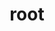 ---
title: "root"
layout: cache
categories: [package, develop]
meta: {"compilers": ["gcc@11.4.0"], "num_specs": 63, "num_specs_by_stack": {"hep": 63, "root": 63}, "oss": ["ubuntu22.04"], "platforms": ["linux"], "stacks": ["hep", "root"], "targets": ["x86_64_v3"], "versions": ["6.34.06", "6.34.08", "6.36.00"]}
spec_details: [{"compiler": "gcc@11.4.0", "hash": "22sbkzr6wmsjmcji6wiitiizog5y4aol", "os": "ubuntu22.04", "platform": "linux", "size": "-", "stacks": ["hep", "root"], "target": "x86_64_v3", "variants": ["~aqua", "+arrow", "build_system=cmake", "build_type=Release", "+cuda", "+cudnn", "cxxstd=20", "~daos", "+davix", "+dcache", "+emacs", "+examples", "+fftw", "+fits", "+fortran", "+gdml", "generator=make", "+geom", "~geombuilder", "+gminimal", "+graphviz", "+gsl", "+http", "~ipo", "+math", "+minuit", "+mlp", "+mysql", "+opengl", "patches:=22af347", "+postgres", "+pythia8", "+python", "~qt6", "+r", "+roofit", "+root7", "+rpath", "~shadow", "+spectrum", "+sqlite", "+ssl", "+tbb", "+tiff", "+tmva", "+tmva-cpu", "+tmva-cudnn", "+tmva-gpu", "~tmva-pymva", "~tmva-sofie", "+tpython", "+unuran", "+vc", "+vdt", "+veccore", "+webgui", "+x", "+xml", "+xrootd"], "versions": ["6.36.00"]}, {"compiler": "gcc@11.4.0", "hash": "27noxrhu5xl622orsp5fma7te7wjduy7", "os": "ubuntu22.04", "platform": "linux", "size": "-", "stacks": ["hep", "root"], "target": "x86_64_v3", "variants": ["~aqua", "+arrow", "build_system=cmake", "build_type=Release", "~cuda", "~cudnn", "cxxstd=20", "~daos", "+davix", "+dcache", "+emacs", "+examples", "+fftw", "+fits", "+fortran", "+gdml", "generator=make", "+geom", "~geombuilder", "+gminimal", "+graphviz", "+gsl", "+http", "~ipo", "+math", "+minuit", "+mlp", "+mysql", "+opengl", "patches:=22af347", "+postgres", "+pythia8", "+python", "+r", "+roofit", "+root7", "+rpath", "~shadow", "+spectrum", "+sqlite", "+ssl", "+tbb", "+threads", "+tmva", "+tmva-cpu", "+tmva-cudnn", "~tmva-gpu", "~tmva-pymva", "~tmva-sofie", "+tpython", "+unuran", "+vc", "+vdt", "+veccore", "+webgui", "+x", "+xml", "+xrootd"], "versions": ["6.34.06"]}, {"compiler": "gcc@11.4.0", "hash": "37b34twsmcny53alvos3nkuk2vy2uqge", "os": "ubuntu22.04", "platform": "linux", "size": "-", "stacks": ["hep", "root"], "target": "x86_64_v3", "variants": ["~aqua", "+arrow", "build_system=cmake", "build_type=Release", "+cuda", "+cudnn", "cxxstd=20", "~daos", "+davix", "+dcache", "+emacs", "+examples", "+fftw", "+fits", "+fortran", "+gdml", "generator=make", "+geom", "~geombuilder", "+gminimal", "+graphviz", "+gsl", "+http", "~ipo", "+math", "+minuit", "+mlp", "+mysql", "+opengl", "patches:=22af347", "+postgres", "+pythia8", "+python", "+r", "+roofit", "+root7", "+rpath", "~shadow", "+spectrum", "+sqlite", "+ssl", "+tbb", "+threads", "+tmva", "+tmva-cpu", "+tmva-cudnn", "+tmva-gpu", "~tmva-pymva", "~tmva-sofie", "+tpython", "+unuran", "+vc", "+vdt", "+veccore", "+webgui", "+x", "+xml", "+xrootd"], "versions": ["6.34.08"]}, {"compiler": "gcc@11.4.0", "hash": "3cznmy7rnzup3feyum4vtykzyrpzkcpm", "os": "ubuntu22.04", "platform": "linux", "size": "-", "stacks": ["hep", "root"], "target": "x86_64_v3", "variants": ["~aqua", "+arrow", "build_system=cmake", "build_type=Release", "+cuda", "+cudnn", "cxxstd=20", "~daos", "+davix", "+dcache", "+emacs", "+examples", "+fftw", "+fits", "+fortran", "+gdml", "generator=make", "+geom", "~geombuilder", "+gminimal", "+graphviz", "+gsl", "+http", "~ipo", "+math", "+minuit", "+mlp", "+mysql", "+opengl", "patches:=22af347", "+postgres", "+pythia8", "+python", "+r", "+roofit", "+root7", "+rpath", "~shadow", "+spectrum", "+sqlite", "+ssl", "+tbb", "+threads", "+tmva", "+tmva-cpu", "+tmva-cudnn", "+tmva-gpu", "~tmva-pymva", "~tmva-sofie", "+tpython", "+unuran", "+vc", "+vdt", "+veccore", "+webgui", "+x", "+xml", "+xrootd"], "versions": ["6.34.06"]}, {"compiler": "gcc@11.4.0", "hash": "3vpcvpfl3t46eb3t6tc2dikoo7mfcnc5", "os": "ubuntu22.04", "platform": "linux", "size": "-", "stacks": ["hep", "root"], "target": "x86_64_v3", "variants": ["~aqua", "+arrow", "build_system=cmake", "build_type=Release", "~cuda", "~cudnn", "cxxstd=20", "~daos", "+davix", "+dcache", "+emacs", "+examples", "+fftw", "+fits", "+fortran", "+gdml", "generator=make", "+geom", "~geombuilder", "+gminimal", "+graphviz", "+gsl", "+http", "~ipo", "+math", "+minuit", "+mlp", "+mysql", "+opengl", "patches:=22af347", "+postgres", "+pythia8", "+python", "+r", "+roofit", "+root7", "+rpath", "~shadow", "+spectrum", "+sqlite", "+ssl", "+tbb", "+threads", "+tmva", "+tmva-cpu", "+tmva-cudnn", "~tmva-gpu", "~tmva-pymva", "~tmva-sofie", "+tpython", "+unuran", "+vc", "+vdt", "+veccore", "+webgui", "+x", "+xml", "+xrootd"], "versions": ["6.34.08"]}, {"compiler": "gcc@11.4.0", "hash": "4akq6v5jdu4x4zyiqg2ymbmbwyro3cvu", "os": "ubuntu22.04", "platform": "linux", "size": "-", "stacks": ["hep", "root"], "target": "x86_64_v3", "variants": ["~aqua", "+arrow", "build_system=cmake", "build_type=Release", "+cuda", "+cudnn", "cxxstd=20", "~daos", "+davix", "+dcache", "+emacs", "+examples", "+fftw", "+fits", "+fortran", "+gdml", "generator=make", "+geom", "~geombuilder", "+gminimal", "+graphviz", "+gsl", "+http", "~ipo", "+math", "+minuit", "+mlp", "+mysql", "+opengl", "patches:=22af347", "+postgres", "+pythia8", "+python", "+r", "+roofit", "+root7", "+rpath", "~shadow", "+spectrum", "+sqlite", "+ssl", "+tbb", "+threads", "+tmva", "+tmva-cpu", "+tmva-cudnn", "+tmva-gpu", "~tmva-pymva", "~tmva-sofie", "+tpython", "+unuran", "+vc", "+vdt", "+veccore", "+webgui", "+x", "+xml", "+xrootd"], "versions": ["6.34.06"]}, {"compiler": "gcc@11.4.0", "hash": "4bsyzbshxh7lsegctlitsgfo45dqsx4p", "os": "ubuntu22.04", "platform": "linux", "size": "-", "stacks": ["hep", "root"], "target": "x86_64_v3", "variants": ["~aqua", "+arrow", "build_system=cmake", "build_type=Release", "+cuda", "+cudnn", "cxxstd=20", "~daos", "+davix", "+dcache", "+emacs", "+examples", "+fftw", "+fits", "+fortran", "+gdml", "generator=make", "+geom", "~geombuilder", "+gminimal", "+graphviz", "+gsl", "+http", "~ipo", "+math", "+minuit", "+mlp", "+mysql", "+opengl", "patches:=22af347", "+postgres", "+pythia8", "+python", "+r", "+roofit", "+root7", "+rpath", "~shadow", "+spectrum", "+sqlite", "+ssl", "+tbb", "+threads", "+tmva", "+tmva-cpu", "+tmva-cudnn", "+tmva-gpu", "~tmva-pymva", "~tmva-sofie", "+tpython", "+unuran", "+vc", "+vdt", "+veccore", "+webgui", "+x", "+xml", "+xrootd"], "versions": ["6.34.06"]}, {"compiler": "gcc@11.4.0", "hash": "4kyboldp2tz4st2hccwd6vdwjbalumzc", "os": "ubuntu22.04", "platform": "linux", "size": "-", "stacks": ["hep", "root"], "target": "x86_64_v3", "variants": ["~aqua", "+arrow", "build_system=cmake", "build_type=Release", "~cuda", "~cudnn", "cxxstd=20", "~daos", "+davix", "+dcache", "+emacs", "+examples", "+fftw", "+fits", "+fortran", "+gdml", "generator=make", "+geom", "~geombuilder", "+gminimal", "+graphviz", "+gsl", "+http", "~ipo", "+math", "+minuit", "+mlp", "+mysql", "+opengl", "patches:=22af347", "+postgres", "+pythia8", "+python", "+r", "+roofit", "+root7", "+rpath", "~shadow", "+spectrum", "+sqlite", "+ssl", "+tbb", "+threads", "+tmva", "+tmva-cpu", "+tmva-cudnn", "~tmva-gpu", "~tmva-pymva", "~tmva-sofie", "+tpython", "+unuran", "+vc", "+vdt", "+veccore", "+webgui", "+x", "+xml", "+xrootd"], "versions": ["6.34.06"]}, {"compiler": "gcc@11.4.0", "hash": "4qyazokp3t2dzrrdkn7wgwjwzrhf3dur", "os": "ubuntu22.04", "platform": "linux", "size": "-", "stacks": ["hep", "root"], "target": "x86_64_v3", "variants": ["~aqua", "+arrow", "build_system=cmake", "build_type=Release", "~cuda", "~cudnn", "cxxstd=20", "~daos", "+davix", "+dcache", "+emacs", "+examples", "+fftw", "+fits", "+fortran", "+gdml", "generator=make", "+geom", "~geombuilder", "+gminimal", "+graphviz", "+gsl", "+http", "~ipo", "+math", "+minuit", "+mlp", "+mysql", "+opengl", "patches:=22af347", "+postgres", "+pythia8", "+python", "+r", "+roofit", "+root7", "+rpath", "~shadow", "+spectrum", "+sqlite", "+ssl", "+tbb", "+threads", "+tmva", "+tmva-cpu", "+tmva-cudnn", "~tmva-gpu", "~tmva-pymva", "~tmva-sofie", "+tpython", "+unuran", "+vc", "+vdt", "+veccore", "+webgui", "+x", "+xml", "+xrootd"], "versions": ["6.34.06"]}, {"compiler": "gcc@11.4.0", "hash": "4wcftuzc7us3cwhlzxr4zt5i7wi6pq2t", "os": "ubuntu22.04", "platform": "linux", "size": "-", "stacks": ["hep", "root"], "target": "x86_64_v3", "variants": ["~aqua", "+arrow", "build_system=cmake", "build_type=Release", "+cuda", "+cudnn", "cxxstd=20", "~daos", "+davix", "+dcache", "+emacs", "+examples", "+fftw", "+fits", "+fortran", "+gdml", "generator=make", "+geom", "~geombuilder", "+gminimal", "+graphviz", "+gsl", "+http", "~ipo", "+math", "+minuit", "+mlp", "+mysql", "+opengl", "patches:=22af347", "+postgres", "+pythia8", "+python", "+r", "+roofit", "+root7", "+rpath", "~shadow", "+spectrum", "+sqlite", "+ssl", "+tbb", "+threads", "+tmva", "+tmva-cpu", "+tmva-cudnn", "+tmva-gpu", "~tmva-pymva", "~tmva-sofie", "+tpython", "+unuran", "+vc", "+vdt", "+veccore", "+webgui", "+x", "+xml", "+xrootd"], "versions": ["6.34.06"]}, {"compiler": "gcc@11.4.0", "hash": "4wsbasageopyytsd7qikt3s3kralv3qo", "os": "ubuntu22.04", "platform": "linux", "size": "-", "stacks": ["hep", "root"], "target": "x86_64_v3", "variants": ["~aqua", "+arrow", "build_system=cmake", "build_type=Release", "+cuda", "+cudnn", "cxxstd=20", "~daos", "+davix", "+dcache", "+emacs", "+examples", "+fftw", "+fits", "+fortran", "+gdml", "generator=make", "+geom", "~geombuilder", "+gminimal", "+graphviz", "+gsl", "+http", "~ipo", "+math", "+minuit", "+mlp", "+mysql", "+opengl", "patches:=22af347", "+postgres", "+pythia8", "+python", "+r", "+roofit", "+root7", "+rpath", "~shadow", "+spectrum", "+sqlite", "+ssl", "+tbb", "+threads", "+tmva", "+tmva-cpu", "+tmva-cudnn", "+tmva-gpu", "~tmva-pymva", "~tmva-sofie", "+tpython", "+unuran", "+vc", "+vdt", "+veccore", "+webgui", "+x", "+xml", "+xrootd"], "versions": ["6.34.06"]}, {"compiler": "gcc@11.4.0", "hash": "5p5tnuotvkwapxoby6lpeftjwrw64ey2", "os": "ubuntu22.04", "platform": "linux", "size": "-", "stacks": ["hep", "root"], "target": "x86_64_v3", "variants": ["~aqua", "+arrow", "build_system=cmake", "build_type=Release", "~cuda", "~cudnn", "cxxstd=20", "~daos", "+davix", "+dcache", "+emacs", "+examples", "+fftw", "+fits", "+fortran", "+gdml", "generator=make", "+geom", "~geombuilder", "+gminimal", "+graphviz", "+gsl", "+http", "~ipo", "+math", "+minuit", "+mlp", "+mysql", "+opengl", "patches:=22af347", "+postgres", "+pythia8", "+python", "~qt6", "+r", "+roofit", "+root7", "+rpath", "~shadow", "+spectrum", "+sqlite", "+ssl", "+tbb", "+tiff", "+tmva", "+tmva-cpu", "+tmva-cudnn", "~tmva-gpu", "~tmva-pymva", "~tmva-sofie", "+tpython", "+unuran", "+vc", "+vdt", "+veccore", "+webgui", "+x", "+xml", "+xrootd"], "versions": ["6.36.00"]}, {"compiler": "gcc@11.4.0", "hash": "5pblixoh3nn4qpsvlrtg4v2a6vj4agkp", "os": "ubuntu22.04", "platform": "linux", "size": "-", "stacks": ["hep", "root"], "target": "x86_64_v3", "variants": ["~aqua", "+arrow", "build_system=cmake", "build_type=Release", "+cuda", "+cudnn", "cxxstd=20", "~daos", "+davix", "+dcache", "+emacs", "+examples", "+fftw", "+fits", "+fortran", "+gdml", "generator=make", "+geom", "~geombuilder", "+gminimal", "+graphviz", "+gsl", "+http", "~ipo", "+math", "+minuit", "+mlp", "+mysql", "+opengl", "patches:=22af347", "+postgres", "+pythia8", "+python", "+r", "+roofit", "+root7", "+rpath", "~shadow", "+spectrum", "+sqlite", "+ssl", "+tbb", "+threads", "+tmva", "+tmva-cpu", "+tmva-cudnn", "+tmva-gpu", "~tmva-pymva", "~tmva-sofie", "+tpython", "+unuran", "+vc", "+vdt", "+veccore", "+webgui", "+x", "+xml", "+xrootd"], "versions": ["6.34.06"]}, {"compiler": "gcc@11.4.0", "hash": "6hyxbuhambcadbsl7u6mxskziyrs53j2", "os": "ubuntu22.04", "platform": "linux", "size": "-", "stacks": ["hep", "root"], "target": "x86_64_v3", "variants": ["~aqua", "+arrow", "build_system=cmake", "build_type=Release", "+cuda", "+cudnn", "cxxstd=20", "~daos", "+davix", "+dcache", "+emacs", "+examples", "+fftw", "+fits", "+fortran", "+gdml", "generator=make", "+geom", "~geombuilder", "+gminimal", "+graphviz", "+gsl", "+http", "~ipo", "+math", "+minuit", "+mlp", "+mysql", "+opengl", "patches:=22af347", "+postgres", "+pythia8", "+python", "~qt6", "+r", "+roofit", "+root7", "+rpath", "~shadow", "+spectrum", "+sqlite", "+ssl", "+tbb", "+tiff", "+tmva", "+tmva-cpu", "+tmva-cudnn", "+tmva-gpu", "~tmva-pymva", "~tmva-sofie", "+tpython", "+unuran", "+vc", "+vdt", "+veccore", "+webgui", "+x", "+xml", "+xrootd"], "versions": ["6.36.00"]}, {"compiler": "gcc@11.4.0", "hash": "6mwaypwjrywqbknc4oe3yk4uhvxwk5wb", "os": "ubuntu22.04", "platform": "linux", "size": "-", "stacks": ["hep", "root"], "target": "x86_64_v3", "variants": ["~aqua", "+arrow", "build_system=cmake", "build_type=Release", "~cuda", "~cudnn", "cxxstd=20", "~daos", "+davix", "+dcache", "+emacs", "+examples", "+fftw", "+fits", "+fortran", "+gdml", "generator=make", "+geom", "~geombuilder", "+gminimal", "+graphviz", "+gsl", "+http", "~ipo", "+math", "+minuit", "+mlp", "+mysql", "+opengl", "patches:=22af347", "+postgres", "+pythia8", "+python", "+r", "+roofit", "+root7", "+rpath", "~shadow", "+spectrum", "+sqlite", "+ssl", "+tbb", "+threads", "+tmva", "+tmva-cpu", "+tmva-cudnn", "~tmva-gpu", "~tmva-pymva", "~tmva-sofie", "+tpython", "+unuran", "+vc", "+vdt", "+veccore", "+webgui", "+x", "+xml", "+xrootd"], "versions": ["6.34.06"]}, {"compiler": "gcc@11.4.0", "hash": "7cgz2wvkmhuqgsarugyuhurz57cim24y", "os": "ubuntu22.04", "platform": "linux", "size": "-", "stacks": ["hep", "root"], "target": "x86_64_v3", "variants": ["~aqua", "+arrow", "build_system=cmake", "build_type=Release", "~cuda", "~cudnn", "cxxstd=20", "~daos", "+davix", "+dcache", "+emacs", "+examples", "+fftw", "+fits", "+fortran", "+gdml", "generator=make", "+geom", "~geombuilder", "+gminimal", "+graphviz", "+gsl", "+http", "~ipo", "+math", "+minuit", "+mlp", "+mysql", "+opengl", "patches:=22af347", "+postgres", "+pythia8", "+python", "+r", "+roofit", "+root7", "+rpath", "~shadow", "+spectrum", "+sqlite", "+ssl", "+tbb", "+threads", "+tmva", "+tmva-cpu", "+tmva-cudnn", "~tmva-gpu", "~tmva-pymva", "~tmva-sofie", "+tpython", "+unuran", "+vc", "+vdt", "+veccore", "+webgui", "+x", "+xml", "+xrootd"], "versions": ["6.34.06"]}, {"compiler": "gcc@11.4.0", "hash": "7eodzidbfwmr4hn2ut6hccuvjvskvjcr", "os": "ubuntu22.04", "platform": "linux", "size": "-", "stacks": ["hep", "root"], "target": "x86_64_v3", "variants": ["~aqua", "+arrow", "build_system=cmake", "build_type=Release", "+cuda", "+cudnn", "cxxstd=20", "~daos", "+davix", "+dcache", "+emacs", "+examples", "+fftw", "+fits", "+fortran", "+gdml", "generator=make", "+geom", "~geombuilder", "+gminimal", "+graphviz", "+gsl", "+http", "~ipo", "+math", "+minuit", "+mlp", "+mysql", "+opengl", "patches:=22af347", "+postgres", "+pythia8", "+python", "+r", "+roofit", "+root7", "+rpath", "~shadow", "+spectrum", "+sqlite", "+ssl", "+tbb", "+threads", "+tmva", "+tmva-cpu", "+tmva-cudnn", "+tmva-gpu", "~tmva-pymva", "~tmva-sofie", "+tpython", "+unuran", "+vc", "+vdt", "+veccore", "+webgui", "+x", "+xml", "+xrootd"], "versions": ["6.34.06"]}, {"compiler": "gcc@11.4.0", "hash": "7jxhncg3kl4klqify2hg3n2cretk3luo", "os": "ubuntu22.04", "platform": "linux", "size": "-", "stacks": ["hep", "root"], "target": "x86_64_v3", "variants": ["~aqua", "+arrow", "build_system=cmake", "build_type=Release", "+cuda", "+cudnn", "cxxstd=20", "~daos", "+davix", "+dcache", "+emacs", "+examples", "+fftw", "+fits", "+fortran", "+gdml", "generator=make", "+geom", "~geombuilder", "+gminimal", "+graphviz", "+gsl", "+http", "~ipo", "+math", "+minuit", "+mlp", "+mysql", "+opengl", "patches:=22af347", "+postgres", "+pythia8", "+python", "+r", "+roofit", "+root7", "+rpath", "~shadow", "+spectrum", "+sqlite", "+ssl", "+tbb", "+threads", "+tmva", "+tmva-cpu", "+tmva-cudnn", "+tmva-gpu", "~tmva-pymva", "~tmva-sofie", "+tpython", "+unuran", "+vc", "+vdt", "+veccore", "+webgui", "+x", "+xml", "+xrootd"], "versions": ["6.34.06"]}, {"compiler": "gcc@11.4.0", "hash": "7xlezn3l66civxrvzqod2sbxdsewf5db", "os": "ubuntu22.04", "platform": "linux", "size": "-", "stacks": ["hep", "root"], "target": "x86_64_v3", "variants": ["~aqua", "+arrow", "build_system=cmake", "build_type=Release", "+cuda", "+cudnn", "cxxstd=20", "~daos", "+davix", "+dcache", "+emacs", "+examples", "+fftw", "+fits", "+fortran", "+gdml", "generator=make", "+geom", "~geombuilder", "+gminimal", "+graphviz", "+gsl", "+http", "~ipo", "+math", "+minuit", "+mlp", "+mysql", "+opengl", "patches:=22af347", "+postgres", "+pythia8", "+python", "+r", "+roofit", "+root7", "+rpath", "~shadow", "+spectrum", "+sqlite", "+ssl", "+tbb", "+threads", "+tmva", "+tmva-cpu", "+tmva-cudnn", "+tmva-gpu", "~tmva-pymva", "~tmva-sofie", "+tpython", "+unuran", "+vc", "+vdt", "+veccore", "+webgui", "+x", "+xml", "+xrootd"], "versions": ["6.34.06"]}, {"compiler": "gcc@11.4.0", "hash": "bqhlp7w6yas6zmmr227smxdlsk7k4egw", "os": "ubuntu22.04", "platform": "linux", "size": "-", "stacks": ["hep", "root"], "target": "x86_64_v3", "variants": ["~aqua", "+arrow", "build_system=cmake", "build_type=Release", "~cuda", "~cudnn", "cxxstd=20", "~daos", "+davix", "+dcache", "+emacs", "+examples", "+fftw", "+fits", "+fortran", "+gdml", "generator=make", "+geom", "~geombuilder", "+gminimal", "+graphviz", "+gsl", "+http", "~ipo", "+math", "+minuit", "+mlp", "+mysql", "+opengl", "patches:=22af347", "+postgres", "+pythia8", "+python", "+r", "+roofit", "+root7", "+rpath", "~shadow", "+spectrum", "+sqlite", "+ssl", "+tbb", "+threads", "+tmva", "+tmva-cpu", "+tmva-cudnn", "~tmva-gpu", "~tmva-pymva", "~tmva-sofie", "+tpython", "+unuran", "+vc", "+vdt", "+veccore", "+webgui", "+x", "+xml", "+xrootd"], "versions": ["6.34.06"]}, {"compiler": "gcc@11.4.0", "hash": "brldxw2psahgurr64dmsqor4rwej2ysv", "os": "ubuntu22.04", "platform": "linux", "size": "-", "stacks": ["hep", "root"], "target": "x86_64_v3", "variants": ["~aqua", "+arrow", "build_system=cmake", "build_type=Release", "~cuda", "~cudnn", "cxxstd=20", "~daos", "+davix", "+dcache", "+emacs", "+examples", "+fftw", "+fits", "+fortran", "+gdml", "generator=make", "+geom", "~geombuilder", "+gminimal", "+graphviz", "+gsl", "+http", "~ipo", "+math", "+minuit", "+mlp", "+mysql", "+opengl", "patches:=22af347", "+postgres", "+pythia8", "+python", "+r", "+roofit", "+root7", "+rpath", "~shadow", "+spectrum", "+sqlite", "+ssl", "+tbb", "+threads", "+tmva", "+tmva-cpu", "+tmva-cudnn", "~tmva-gpu", "~tmva-pymva", "~tmva-sofie", "+tpython", "+unuran", "+vc", "+vdt", "+veccore", "+webgui", "+x", "+xml", "+xrootd"], "versions": ["6.34.06"]}, {"compiler": "gcc@11.4.0", "hash": "c7v74d33ygnd4eydjp7udiocdw7uf52t", "os": "ubuntu22.04", "platform": "linux", "size": "-", "stacks": ["hep", "root"], "target": "x86_64_v3", "variants": ["~aqua", "+arrow", "build_system=cmake", "build_type=Release", "~cuda", "~cudnn", "cxxstd=20", "~daos", "+davix", "+dcache", "+emacs", "+examples", "+fftw", "+fits", "+fortran", "+gdml", "generator=make", "+geom", "~geombuilder", "+gminimal", "+graphviz", "+gsl", "+http", "~ipo", "+math", "+minuit", "+mlp", "+mysql", "+opengl", "patches:=22af347", "+postgres", "+pythia8", "+python", "+r", "+roofit", "+root7", "+rpath", "~shadow", "+spectrum", "+sqlite", "+ssl", "+tbb", "+threads", "+tmva", "+tmva-cpu", "+tmva-cudnn", "~tmva-gpu", "~tmva-pymva", "~tmva-sofie", "+tpython", "+unuran", "+vc", "+vdt", "+veccore", "+webgui", "+x", "+xml", "+xrootd"], "versions": ["6.34.06"]}, {"compiler": "gcc@11.4.0", "hash": "cdmcd6ez52fwnetduqpwmq67hgpvyhyt", "os": "ubuntu22.04", "platform": "linux", "size": "-", "stacks": ["hep", "root"], "target": "x86_64_v3", "variants": ["~aqua", "+arrow", "build_system=cmake", "build_type=Release", "~cuda", "~cudnn", "cxxstd=20", "~daos", "+davix", "+dcache", "+emacs", "+examples", "+fftw", "+fits", "+fortran", "+gdml", "generator=make", "+geom", "~geombuilder", "+gminimal", "+graphviz", "+gsl", "+http", "~ipo", "+math", "+minuit", "+mlp", "+mysql", "+opengl", "patches:=22af347", "+postgres", "+pythia8", "+python", "+r", "+roofit", "+root7", "+rpath", "~shadow", "+spectrum", "+sqlite", "+ssl", "+tbb", "+threads", "+tmva", "+tmva-cpu", "+tmva-cudnn", "~tmva-gpu", "~tmva-pymva", "~tmva-sofie", "+tpython", "+unuran", "+vc", "+vdt", "+veccore", "+webgui", "+x", "+xml", "+xrootd"], "versions": ["6.34.08"]}, {"compiler": "gcc@11.4.0", "hash": "cf42jsg3lth2owbnu46wa2zooaqdj3ak", "os": "ubuntu22.04", "platform": "linux", "size": "-", "stacks": ["hep", "root"], "target": "x86_64_v3", "variants": ["~aqua", "+arrow", "build_system=cmake", "build_type=Release", "+cuda", "+cudnn", "cxxstd=20", "~daos", "+davix", "+dcache", "+emacs", "+examples", "+fftw", "+fits", "+fortran", "+gdml", "generator=make", "+geom", "~geombuilder", "+gminimal", "+graphviz", "+gsl", "+http", "~ipo", "+math", "+minuit", "+mlp", "+mysql", "+opengl", "patches:=22af347", "+postgres", "+pythia8", "+python", "+r", "+roofit", "+root7", "+rpath", "~shadow", "+spectrum", "+sqlite", "+ssl", "+tbb", "+threads", "+tmva", "+tmva-cpu", "+tmva-cudnn", "+tmva-gpu", "~tmva-pymva", "~tmva-sofie", "+tpython", "+unuran", "+vc", "+vdt", "+veccore", "+webgui", "+x", "+xml", "+xrootd"], "versions": ["6.34.06"]}, {"compiler": "gcc@11.4.0", "hash": "ckomyil7y5ircorqnfxgs7wvvuouowcw", "os": "ubuntu22.04", "platform": "linux", "size": "-", "stacks": ["hep", "root"], "target": "x86_64_v3", "variants": ["~aqua", "+arrow", "build_system=cmake", "build_type=Release", "~cuda", "~cudnn", "cxxstd=20", "~daos", "+davix", "+dcache", "+emacs", "+examples", "+fftw", "+fits", "+fortran", "+gdml", "generator=make", "+geom", "~geombuilder", "+gminimal", "+graphviz", "+gsl", "+http", "~ipo", "+math", "+minuit", "+mlp", "+mysql", "+opengl", "patches:=22af347", "+postgres", "+pythia8", "+python", "~qt6", "+r", "+roofit", "+root7", "+rpath", "~shadow", "+spectrum", "+sqlite", "+ssl", "+tbb", "+tiff", "+tmva", "+tmva-cpu", "+tmva-cudnn", "~tmva-gpu", "~tmva-pymva", "~tmva-sofie", "+tpython", "+unuran", "+vc", "+vdt", "+veccore", "+webgui", "+x", "+xml", "+xrootd"], "versions": ["6.36.00"]}, {"compiler": "gcc@11.4.0", "hash": "eiwvvcuezloacgsiaj2ss35o45lzs42q", "os": "ubuntu22.04", "platform": "linux", "size": "-", "stacks": ["hep", "root"], "target": "x86_64_v3", "variants": ["~aqua", "+arrow", "build_system=cmake", "build_type=Release", "~cuda", "~cudnn", "cxxstd=20", "~daos", "+davix", "+dcache", "+emacs", "+examples", "+fftw", "+fits", "+fortran", "+gdml", "generator=make", "+geom", "~geombuilder", "+gminimal", "+graphviz", "+gsl", "+http", "~ipo", "+math", "+minuit", "+mlp", "+mysql", "+opengl", "patches:=22af347", "+postgres", "+pythia8", "+python", "+r", "+roofit", "+root7", "+rpath", "~shadow", "+spectrum", "+sqlite", "+ssl", "+tbb", "+threads", "+tmva", "+tmva-cpu", "+tmva-cudnn", "~tmva-gpu", "~tmva-pymva", "~tmva-sofie", "+tpython", "+unuran", "+vc", "+vdt", "+veccore", "+webgui", "+x", "+xml", "+xrootd"], "versions": ["6.34.06"]}, {"compiler": "gcc@11.4.0", "hash": "esuc4uns42y5p37pgfhv2d4bqkxdvtmq", "os": "ubuntu22.04", "platform": "linux", "size": "-", "stacks": ["hep", "root"], "target": "x86_64_v3", "variants": ["~aqua", "+arrow", "build_system=cmake", "build_type=Release", "+cuda", "+cudnn", "cxxstd=20", "~daos", "+davix", "+dcache", "+emacs", "+examples", "+fftw", "+fits", "+fortran", "+gdml", "generator=make", "+geom", "~geombuilder", "+gminimal", "+graphviz", "+gsl", "+http", "~ipo", "+math", "+minuit", "+mlp", "+mysql", "+opengl", "patches:=22af347", "+postgres", "+pythia8", "+python", "+r", "+roofit", "+root7", "+rpath", "~shadow", "+spectrum", "+sqlite", "+ssl", "+tbb", "+threads", "+tmva", "+tmva-cpu", "+tmva-cudnn", "+tmva-gpu", "~tmva-pymva", "~tmva-sofie", "+tpython", "+unuran", "+vc", "+vdt", "+veccore", "+webgui", "+x", "+xml", "+xrootd"], "versions": ["6.34.06"]}, {"compiler": "gcc@11.4.0", "hash": "fjbsjic2d652lxlkyz3kwmheztbto2ze", "os": "ubuntu22.04", "platform": "linux", "size": "-", "stacks": ["hep", "root"], "target": "x86_64_v3", "variants": ["~aqua", "+arrow", "build_system=cmake", "build_type=Release", "+cuda", "+cudnn", "cxxstd=20", "~daos", "+davix", "+dcache", "+emacs", "+examples", "+fftw", "+fits", "+fortran", "+gdml", "generator=make", "+geom", "~geombuilder", "+gminimal", "+graphviz", "+gsl", "+http", "~ipo", "+math", "+minuit", "+mlp", "+mysql", "+opengl", "patches:=22af347", "+postgres", "+pythia8", "+python", "+r", "+roofit", "+root7", "+rpath", "~shadow", "+spectrum", "+sqlite", "+ssl", "+tbb", "+threads", "+tmva", "+tmva-cpu", "+tmva-cudnn", "+tmva-gpu", "~tmva-pymva", "~tmva-sofie", "+tpython", "+unuran", "+vc", "+vdt", "+veccore", "+webgui", "+x", "+xml", "+xrootd"], "versions": ["6.34.06"]}, {"compiler": "gcc@11.4.0", "hash": "g5ljchrkkps6ctedowy3qyk4bbdgibbu", "os": "ubuntu22.04", "platform": "linux", "size": "-", "stacks": ["hep", "root"], "target": "x86_64_v3", "variants": ["~aqua", "+arrow", "build_system=cmake", "build_type=Release", "~cuda", "~cudnn", "cxxstd=20", "~daos", "+davix", "+dcache", "+emacs", "+examples", "+fftw", "+fits", "+fortran", "+gdml", "generator=make", "+geom", "~geombuilder", "+gminimal", "+graphviz", "+gsl", "+http", "~ipo", "+math", "+minuit", "+mlp", "+mysql", "+opengl", "patches:=22af347", "+postgres", "+pythia8", "+python", "~qt6", "+r", "+roofit", "+root7", "+rpath", "~shadow", "+spectrum", "+sqlite", "+ssl", "+tbb", "+tiff", "+tmva", "+tmva-cpu", "+tmva-cudnn", "~tmva-gpu", "~tmva-pymva", "~tmva-sofie", "+tpython", "+unuran", "+vc", "+vdt", "+veccore", "+webgui", "+x", "+xml", "+xrootd"], "versions": ["6.36.00"]}, {"compiler": "gcc@11.4.0", "hash": "hdpkslkwpyyn4s4jpxihxilfn7znrdwr", "os": "ubuntu22.04", "platform": "linux", "size": "-", "stacks": ["hep", "root"], "target": "x86_64_v3", "variants": ["~aqua", "+arrow", "build_system=cmake", "build_type=Release", "+cuda", "+cudnn", "cxxstd=20", "~daos", "+davix", "+dcache", "+emacs", "+examples", "+fftw", "+fits", "+fortran", "+gdml", "generator=make", "+geom", "~geombuilder", "+gminimal", "+graphviz", "+gsl", "+http", "~ipo", "+math", "+minuit", "+mlp", "+mysql", "+opengl", "patches:=22af347", "+postgres", "+pythia8", "+python", "+r", "+roofit", "+root7", "+rpath", "~shadow", "+spectrum", "+sqlite", "+ssl", "+tbb", "+threads", "+tmva", "+tmva-cpu", "+tmva-cudnn", "+tmva-gpu", "~tmva-pymva", "~tmva-sofie", "+tpython", "+unuran", "+vc", "+vdt", "+veccore", "+webgui", "+x", "+xml", "+xrootd"], "versions": ["6.34.08"]}, {"compiler": "gcc@11.4.0", "hash": "hgfsea4knnsarkktgxinqvyktwmxcmxe", "os": "ubuntu22.04", "platform": "linux", "size": "-", "stacks": ["hep", "root"], "target": "x86_64_v3", "variants": ["~aqua", "+arrow", "build_system=cmake", "build_type=Release", "+cuda", "+cudnn", "cxxstd=20", "~daos", "+davix", "+dcache", "+emacs", "+examples", "+fftw", "+fits", "+fortran", "+gdml", "generator=make", "+geom", "~geombuilder", "+gminimal", "+graphviz", "+gsl", "+http", "~ipo", "+math", "+minuit", "+mlp", "+mysql", "+opengl", "patches:=22af347", "+postgres", "+pythia8", "+python", "+r", "+roofit", "+root7", "+rpath", "~shadow", "+spectrum", "+sqlite", "+ssl", "+tbb", "+threads", "+tmva", "+tmva-cpu", "+tmva-cudnn", "+tmva-gpu", "~tmva-pymva", "~tmva-sofie", "+tpython", "+unuran", "+vc", "+vdt", "+veccore", "+webgui", "+x", "+xml", "+xrootd"], "versions": ["6.34.06"]}, {"compiler": "gcc@11.4.0", "hash": "ifs4cqo7vnrfgwufj7xzns6utjhmb65b", "os": "ubuntu22.04", "platform": "linux", "size": "-", "stacks": ["hep", "root"], "target": "x86_64_v3", "variants": ["~aqua", "+arrow", "build_system=cmake", "build_type=Release", "~cuda", "~cudnn", "cxxstd=20", "~daos", "+davix", "+dcache", "+emacs", "+examples", "+fftw", "+fits", "+fortran", "+gdml", "generator=make", "+geom", "~geombuilder", "+gminimal", "+graphviz", "+gsl", "+http", "~ipo", "+math", "+minuit", "+mlp", "+mysql", "+opengl", "patches:=22af347", "+postgres", "+pythia8", "+python", "+r", "+roofit", "+root7", "+rpath", "~shadow", "+spectrum", "+sqlite", "+ssl", "+tbb", "+threads", "+tmva", "+tmva-cpu", "+tmva-cudnn", "~tmva-gpu", "~tmva-pymva", "~tmva-sofie", "+tpython", "+unuran", "+vc", "+vdt", "+veccore", "+webgui", "+x", "+xml", "+xrootd"], "versions": ["6.34.06"]}, {"compiler": "gcc@11.4.0", "hash": "ijaq2m6nmherca57kmqvh6a26ku45olb", "os": "ubuntu22.04", "platform": "linux", "size": "-", "stacks": ["hep", "root"], "target": "x86_64_v3", "variants": ["~aqua", "+arrow", "build_system=cmake", "build_type=Release", "~cuda", "~cudnn", "cxxstd=20", "~daos", "+davix", "+dcache", "+emacs", "+examples", "+fftw", "+fits", "+fortran", "+gdml", "generator=make", "+geom", "~geombuilder", "+gminimal", "+graphviz", "+gsl", "+http", "~ipo", "+math", "+minuit", "+mlp", "+mysql", "+opengl", "patches:=22af347", "+postgres", "+pythia8", "+python", "+r", "+roofit", "+root7", "+rpath", "~shadow", "+spectrum", "+sqlite", "+ssl", "+tbb", "+threads", "+tmva", "+tmva-cpu", "+tmva-cudnn", "~tmva-gpu", "~tmva-pymva", "~tmva-sofie", "+tpython", "+unuran", "+vc", "+vdt", "+veccore", "+webgui", "+x", "+xml", "+xrootd"], "versions": ["6.34.06"]}, {"compiler": "gcc@11.4.0", "hash": "ilzkva4tgvzxl6c6yur2jxcptyixt7sh", "os": "ubuntu22.04", "platform": "linux", "size": "-", "stacks": ["hep", "root"], "target": "x86_64_v3", "variants": ["~aqua", "+arrow", "build_system=cmake", "build_type=Release", "+cuda", "+cudnn", "cxxstd=20", "~daos", "+davix", "+dcache", "+emacs", "+examples", "+fftw", "+fits", "+fortran", "+gdml", "generator=make", "+geom", "~geombuilder", "+gminimal", "+graphviz", "+gsl", "+http", "~ipo", "+math", "+minuit", "+mlp", "+mysql", "+opengl", "patches:=22af347", "+postgres", "+pythia8", "+python", "+r", "+roofit", "+root7", "+rpath", "~shadow", "+spectrum", "+sqlite", "+ssl", "+tbb", "+threads", "+tmva", "+tmva-cpu", "+tmva-cudnn", "+tmva-gpu", "~tmva-pymva", "~tmva-sofie", "+tpython", "+unuran", "+vc", "+vdt", "+veccore", "+webgui", "+x", "+xml", "+xrootd"], "versions": ["6.34.06"]}, {"compiler": "gcc@11.4.0", "hash": "iwrux2zugzssvfzt2lrgospm65zudegp", "os": "ubuntu22.04", "platform": "linux", "size": "-", "stacks": ["hep", "root"], "target": "x86_64_v3", "variants": ["~aqua", "+arrow", "build_system=cmake", "build_type=Release", "+cuda", "+cudnn", "cxxstd=20", "~daos", "+davix", "+dcache", "+emacs", "+examples", "+fftw", "+fits", "+fortran", "+gdml", "generator=make", "+geom", "~geombuilder", "+gminimal", "+graphviz", "+gsl", "+http", "~ipo", "+math", "+minuit", "+mlp", "+mysql", "+opengl", "patches:=22af347", "+postgres", "+pythia8", "+python", "+r", "+roofit", "+root7", "+rpath", "~shadow", "+spectrum", "+sqlite", "+ssl", "+tbb", "+threads", "+tmva", "+tmva-cpu", "+tmva-cudnn", "+tmva-gpu", "~tmva-pymva", "~tmva-sofie", "+tpython", "+unuran", "+vc", "+vdt", "+veccore", "+webgui", "+x", "+xml", "+xrootd"], "versions": ["6.34.06"]}, {"compiler": "gcc@11.4.0", "hash": "jqhhp4mn4vr3qal4g2bi5eoae64zqybk", "os": "ubuntu22.04", "platform": "linux", "size": "-", "stacks": ["hep", "root"], "target": "x86_64_v3", "variants": ["~aqua", "+arrow", "build_system=cmake", "build_type=Release", "+cuda", "+cudnn", "cxxstd=20", "~daos", "+davix", "+dcache", "+emacs", "+examples", "+fftw", "+fits", "+fortran", "+gdml", "generator=make", "+geom", "~geombuilder", "+gminimal", "+graphviz", "+gsl", "+http", "~ipo", "+math", "+minuit", "+mlp", "+mysql", "+opengl", "patches:=22af347", "+postgres", "+pythia8", "+python", "+r", "+roofit", "+root7", "+rpath", "~shadow", "+spectrum", "+sqlite", "+ssl", "+tbb", "+threads", "+tmva", "+tmva-cpu", "+tmva-cudnn", "+tmva-gpu", "~tmva-pymva", "~tmva-sofie", "+tpython", "+unuran", "+vc", "+vdt", "+veccore", "+webgui", "+x", "+xml", "+xrootd"], "versions": ["6.34.06"]}, {"compiler": "gcc@11.4.0", "hash": "k43s5lbgcvt7ayrgj3qspmohn2fyyneh", "os": "ubuntu22.04", "platform": "linux", "size": "-", "stacks": ["hep", "root"], "target": "x86_64_v3", "variants": ["~aqua", "+arrow", "build_system=cmake", "build_type=Release", "+cuda", "+cudnn", "cxxstd=20", "~daos", "+davix", "+dcache", "+emacs", "+examples", "+fftw", "+fits", "+fortran", "+gdml", "generator=make", "+geom", "~geombuilder", "+gminimal", "+graphviz", "+gsl", "+http", "~ipo", "+math", "+minuit", "+mlp", "+mysql", "+opengl", "patches:=22af347", "+postgres", "+pythia8", "+python", "+r", "+roofit", "+root7", "+rpath", "~shadow", "+spectrum", "+sqlite", "+ssl", "+tbb", "+threads", "+tmva", "+tmva-cpu", "+tmva-cudnn", "+tmva-gpu", "~tmva-pymva", "~tmva-sofie", "+tpython", "+unuran", "+vc", "+vdt", "+veccore", "+webgui", "+x", "+xml", "+xrootd"], "versions": ["6.34.06"]}, {"compiler": "gcc@11.4.0", "hash": "k5u3kb46xy7nefyjbkki6k25s6u2opkq", "os": "ubuntu22.04", "platform": "linux", "size": "-", "stacks": ["hep", "root"], "target": "x86_64_v3", "variants": ["~aqua", "+arrow", "build_system=cmake", "build_type=Release", "~cuda", "~cudnn", "cxxstd=20", "~daos", "+davix", "+dcache", "+emacs", "+examples", "+fftw", "+fits", "+fortran", "+gdml", "generator=make", "+geom", "~geombuilder", "+gminimal", "+graphviz", "+gsl", "+http", "~ipo", "+math", "+minuit", "+mlp", "+mysql", "+opengl", "patches:=22af347", "+postgres", "+pythia8", "+python", "+r", "+roofit", "+root7", "+rpath", "~shadow", "+spectrum", "+sqlite", "+ssl", "+tbb", "+threads", "+tmva", "+tmva-cpu", "+tmva-cudnn", "~tmva-gpu", "~tmva-pymva", "~tmva-sofie", "+tpython", "+unuran", "+vc", "+vdt", "+veccore", "+webgui", "+x", "+xml", "+xrootd"], "versions": ["6.34.06"]}, {"compiler": "gcc@11.4.0", "hash": "kytt7w5qmxu4535jmtp7o5bqc7s7n5p6", "os": "ubuntu22.04", "platform": "linux", "size": "-", "stacks": ["hep", "root"], "target": "x86_64_v3", "variants": ["~aqua", "+arrow", "build_system=cmake", "build_type=Release", "+cuda", "+cudnn", "cxxstd=20", "~daos", "+davix", "+dcache", "+emacs", "+examples", "+fftw", "+fits", "+fortran", "+gdml", "generator=make", "+geom", "~geombuilder", "+gminimal", "+graphviz", "+gsl", "+http", "~ipo", "+math", "+minuit", "+mlp", "+mysql", "+opengl", "patches:=22af347", "+postgres", "+pythia8", "+python", "+r", "+roofit", "+root7", "+rpath", "~shadow", "+spectrum", "+sqlite", "+ssl", "+tbb", "+threads", "+tmva", "+tmva-cpu", "+tmva-cudnn", "+tmva-gpu", "~tmva-pymva", "~tmva-sofie", "+tpython", "+unuran", "+vc", "+vdt", "+veccore", "+webgui", "+x", "+xml", "+xrootd"], "versions": ["6.34.06"]}, {"compiler": "gcc@11.4.0", "hash": "lah5q5ha4hdvcbjf2unvnckivlewlqqm", "os": "ubuntu22.04", "platform": "linux", "size": "-", "stacks": ["hep", "root"], "target": "x86_64_v3", "variants": ["~aqua", "+arrow", "build_system=cmake", "build_type=Release", "~cuda", "~cudnn", "cxxstd=20", "~daos", "+davix", "+dcache", "+emacs", "+examples", "+fftw", "+fits", "+fortran", "+gdml", "generator=make", "+geom", "~geombuilder", "+gminimal", "+graphviz", "+gsl", "+http", "~ipo", "+math", "+minuit", "+mlp", "+mysql", "+opengl", "patches:=22af347", "+postgres", "+pythia8", "+python", "+r", "+roofit", "+root7", "+rpath", "~shadow", "+spectrum", "+sqlite", "+ssl", "+tbb", "+threads", "+tmva", "+tmva-cpu", "+tmva-cudnn", "~tmva-gpu", "~tmva-pymva", "~tmva-sofie", "+tpython", "+unuran", "+vc", "+vdt", "+veccore", "+webgui", "+x", "+xml", "+xrootd"], "versions": ["6.34.06"]}, {"compiler": "gcc@11.4.0", "hash": "lmhxnjr7bllw6tl2j4qdassvcmqcfzqb", "os": "ubuntu22.04", "platform": "linux", "size": "-", "stacks": ["hep", "root"], "target": "x86_64_v3", "variants": ["~aqua", "+arrow", "build_system=cmake", "build_type=Release", "~cuda", "~cudnn", "cxxstd=20", "~daos", "+davix", "+dcache", "+emacs", "+examples", "+fftw", "+fits", "+fortran", "+gdml", "generator=make", "+geom", "~geombuilder", "+gminimal", "+graphviz", "+gsl", "+http", "~ipo", "+math", "+minuit", "+mlp", "+mysql", "+opengl", "patches:=22af347", "+postgres", "+pythia8", "+python", "+r", "+roofit", "+root7", "+rpath", "~shadow", "+spectrum", "+sqlite", "+ssl", "+tbb", "+threads", "+tmva", "+tmva-cpu", "+tmva-cudnn", "~tmva-gpu", "~tmva-pymva", "~tmva-sofie", "+tpython", "+unuran", "+vc", "+vdt", "+veccore", "+webgui", "+x", "+xml", "+xrootd"], "versions": ["6.34.06"]}, {"compiler": "gcc@11.4.0", "hash": "lpxxqb6ng2plwwx4ggupc62gsnvvoewm", "os": "ubuntu22.04", "platform": "linux", "size": "-", "stacks": ["hep", "root"], "target": "x86_64_v3", "variants": ["~aqua", "+arrow", "build_system=cmake", "build_type=Release", "~cuda", "~cudnn", "cxxstd=20", "~daos", "+davix", "+dcache", "+emacs", "+examples", "+fftw", "+fits", "+fortran", "+gdml", "generator=make", "+geom", "~geombuilder", "+gminimal", "+graphviz", "+gsl", "+http", "~ipo", "+math", "+minuit", "+mlp", "+mysql", "+opengl", "patches:=22af347", "+postgres", "+pythia8", "+python", "+r", "+roofit", "+root7", "+rpath", "~shadow", "+spectrum", "+sqlite", "+ssl", "+tbb", "+threads", "+tmva", "+tmva-cpu", "+tmva-cudnn", "~tmva-gpu", "~tmva-pymva", "~tmva-sofie", "+tpython", "+unuran", "+vc", "+vdt", "+veccore", "+webgui", "+x", "+xml", "+xrootd"], "versions": ["6.34.06"]}, {"compiler": "gcc@11.4.0", "hash": "mssiz7gdjyiouh5safrmatmsor7f6vya", "os": "ubuntu22.04", "platform": "linux", "size": "-", "stacks": ["hep", "root"], "target": "x86_64_v3", "variants": ["~aqua", "+arrow", "build_system=cmake", "build_type=Release", "+cuda", "+cudnn", "cxxstd=20", "~daos", "+davix", "+dcache", "+emacs", "+examples", "+fftw", "+fits", "+fortran", "+gdml", "generator=make", "+geom", "~geombuilder", "+gminimal", "+graphviz", "+gsl", "+http", "~ipo", "+math", "+minuit", "+mlp", "+mysql", "+opengl", "patches:=22af347", "+postgres", "+pythia8", "+python", "+r", "+roofit", "+root7", "+rpath", "~shadow", "+spectrum", "+sqlite", "+ssl", "+tbb", "+threads", "+tmva", "+tmva-cpu", "+tmva-cudnn", "+tmva-gpu", "~tmva-pymva", "~tmva-sofie", "+tpython", "+unuran", "+vc", "+vdt", "+veccore", "+webgui", "+x", "+xml", "+xrootd"], "versions": ["6.34.06"]}, {"compiler": "gcc@11.4.0", "hash": "n3x5h5bezxrd324nnbjdlz6z5sf7mcir", "os": "ubuntu22.04", "platform": "linux", "size": "-", "stacks": ["hep", "root"], "target": "x86_64_v3", "variants": ["~aqua", "+arrow", "build_system=cmake", "build_type=Release", "+cuda", "+cudnn", "cxxstd=20", "~daos", "+davix", "+dcache", "+emacs", "+examples", "+fftw", "+fits", "+fortran", "+gdml", "generator=make", "+geom", "~geombuilder", "+gminimal", "+graphviz", "+gsl", "+http", "~ipo", "+math", "+minuit", "+mlp", "+mysql", "+opengl", "patches:=22af347", "+postgres", "+pythia8", "+python", "+r", "+roofit", "+root7", "+rpath", "~shadow", "+spectrum", "+sqlite", "+ssl", "+tbb", "+threads", "+tmva", "+tmva-cpu", "+tmva-cudnn", "+tmva-gpu", "~tmva-pymva", "~tmva-sofie", "+tpython", "+unuran", "+vc", "+vdt", "+veccore", "+webgui", "+x", "+xml", "+xrootd"], "versions": ["6.34.06"]}, {"compiler": "gcc@11.4.0", "hash": "oiqsulzkrfhbxn457eu7yivruqbk2s7q", "os": "ubuntu22.04", "platform": "linux", "size": "-", "stacks": ["hep", "root"], "target": "x86_64_v3", "variants": ["~aqua", "+arrow", "build_system=cmake", "build_type=Release", "~cuda", "~cudnn", "cxxstd=20", "~daos", "+davix", "+dcache", "+emacs", "+examples", "+fftw", "+fits", "+fortran", "+gdml", "generator=make", "+geom", "~geombuilder", "+gminimal", "+graphviz", "+gsl", "+http", "~ipo", "+math", "+minuit", "+mlp", "+mysql", "+opengl", "patches:=22af347", "+postgres", "+pythia8", "+python", "+r", "+roofit", "+root7", "+rpath", "~shadow", "+spectrum", "+sqlite", "+ssl", "+tbb", "+threads", "+tmva", "+tmva-cpu", "+tmva-cudnn", "~tmva-gpu", "~tmva-pymva", "~tmva-sofie", "+tpython", "+unuran", "+vc", "+vdt", "+veccore", "+webgui", "+x", "+xml", "+xrootd"], "versions": ["6.34.06"]}, {"compiler": "gcc@11.4.0", "hash": "oxl5l3u455yp72smkaesnqzavrvvluod", "os": "ubuntu22.04", "platform": "linux", "size": "-", "stacks": ["hep", "root"], "target": "x86_64_v3", "variants": ["~aqua", "+arrow", "build_system=cmake", "build_type=Release", "+cuda", "+cudnn", "cxxstd=20", "~daos", "+davix", "+dcache", "+emacs", "+examples", "+fftw", "+fits", "+fortran", "+gdml", "generator=make", "+geom", "~geombuilder", "+gminimal", "+graphviz", "+gsl", "+http", "~ipo", "+math", "+minuit", "+mlp", "+mysql", "+opengl", "patches:=22af347", "+postgres", "+pythia8", "+python", "+r", "+roofit", "+root7", "+rpath", "~shadow", "+spectrum", "+sqlite", "+ssl", "+tbb", "+threads", "+tmva", "+tmva-cpu", "+tmva-cudnn", "+tmva-gpu", "~tmva-pymva", "~tmva-sofie", "+tpython", "+unuran", "+vc", "+vdt", "+veccore", "+webgui", "+x", "+xml", "+xrootd"], "versions": ["6.34.06"]}, {"compiler": "gcc@11.4.0", "hash": "p4qfl67b7q5cehgq54jhd7brpvp4ne4q", "os": "ubuntu22.04", "platform": "linux", "size": "-", "stacks": ["hep", "root"], "target": "x86_64_v3", "variants": ["~aqua", "+arrow", "build_system=cmake", "build_type=Release", "~cuda", "~cudnn", "cxxstd=20", "~daos", "+davix", "+dcache", "+emacs", "+examples", "+fftw", "+fits", "+fortran", "+gdml", "generator=make", "+geom", "~geombuilder", "+gminimal", "+graphviz", "+gsl", "+http", "~ipo", "+math", "+minuit", "+mlp", "+mysql", "+opengl", "patches:=22af347", "+postgres", "+pythia8", "+python", "+r", "+roofit", "+root7", "+rpath", "~shadow", "+spectrum", "+sqlite", "+ssl", "+tbb", "+threads", "+tmva", "+tmva-cpu", "+tmva-cudnn", "~tmva-gpu", "~tmva-pymva", "~tmva-sofie", "+tpython", "+unuran", "+vc", "+vdt", "+veccore", "+webgui", "+x", "+xml", "+xrootd"], "versions": ["6.34.06"]}, {"compiler": "gcc@11.4.0", "hash": "pwdbvri3r6mivphxtvwq5h5a7opc4pu3", "os": "ubuntu22.04", "platform": "linux", "size": "-", "stacks": ["hep", "root"], "target": "x86_64_v3", "variants": ["~aqua", "+arrow", "build_system=cmake", "build_type=Release", "~cuda", "~cudnn", "cxxstd=20", "~daos", "+davix", "+dcache", "+emacs", "+examples", "+fftw", "+fits", "+fortran", "+gdml", "generator=make", "+geom", "~geombuilder", "+gminimal", "+graphviz", "+gsl", "+http", "~ipo", "+math", "+minuit", "+mlp", "+mysql", "+opengl", "patches:=22af347", "+postgres", "+pythia8", "+python", "+r", "+roofit", "+root7", "+rpath", "~shadow", "+spectrum", "+sqlite", "+ssl", "+tbb", "+threads", "+tmva", "+tmva-cpu", "+tmva-cudnn", "~tmva-gpu", "~tmva-pymva", "~tmva-sofie", "+tpython", "+unuran", "+vc", "+vdt", "+veccore", "+webgui", "+x", "+xml", "+xrootd"], "versions": ["6.34.06"]}, {"compiler": "gcc@11.4.0", "hash": "qrreymcznwzoyanl66vr6xxfnqmpxmof", "os": "ubuntu22.04", "platform": "linux", "size": "-", "stacks": ["hep", "root"], "target": "x86_64_v3", "variants": ["~aqua", "+arrow", "build_system=cmake", "build_type=Release", "~cuda", "~cudnn", "cxxstd=20", "~daos", "+davix", "+dcache", "+emacs", "+examples", "+fftw", "+fits", "+fortran", "+gdml", "generator=make", "+geom", "~geombuilder", "+gminimal", "+graphviz", "+gsl", "+http", "~ipo", "+math", "+minuit", "+mlp", "+mysql", "+opengl", "patches:=22af347", "+postgres", "+pythia8", "+python", "+r", "+roofit", "+root7", "+rpath", "~shadow", "+spectrum", "+sqlite", "+ssl", "+tbb", "+threads", "+tmva", "+tmva-cpu", "+tmva-cudnn", "~tmva-gpu", "~tmva-pymva", "~tmva-sofie", "+tpython", "+unuran", "+vc", "+vdt", "+veccore", "+webgui", "+x", "+xml", "+xrootd"], "versions": ["6.34.08"]}, {"compiler": "gcc@11.4.0", "hash": "rdouachchfcjolrmvxytcnpgjivf3gv4", "os": "ubuntu22.04", "platform": "linux", "size": "-", "stacks": ["hep", "root"], "target": "x86_64_v3", "variants": ["~aqua", "+arrow", "build_system=cmake", "build_type=Release", "+cuda", "+cudnn", "cxxstd=20", "~daos", "+davix", "+dcache", "+emacs", "+examples", "+fftw", "+fits", "+fortran", "+gdml", "generator=make", "+geom", "~geombuilder", "+gminimal", "+graphviz", "+gsl", "+http", "~ipo", "+math", "+minuit", "+mlp", "+mysql", "+opengl", "patches:=22af347", "+postgres", "+pythia8", "+python", "+r", "+roofit", "+root7", "+rpath", "~shadow", "+spectrum", "+sqlite", "+ssl", "+tbb", "+threads", "+tmva", "+tmva-cpu", "+tmva-cudnn", "+tmva-gpu", "~tmva-pymva", "~tmva-sofie", "+tpython", "+unuran", "+vc", "+vdt", "+veccore", "+webgui", "+x", "+xml", "+xrootd"], "versions": ["6.34.06"]}, {"compiler": "gcc@11.4.0", "hash": "sysu2ambo43w3ty7g7wmht7s66zdtb5u", "os": "ubuntu22.04", "platform": "linux", "size": "-", "stacks": ["hep", "root"], "target": "x86_64_v3", "variants": ["~aqua", "+arrow", "build_system=cmake", "build_type=Release", "~cuda", "~cudnn", "cxxstd=20", "~daos", "+davix", "+dcache", "+emacs", "+examples", "+fftw", "+fits", "+fortran", "+gdml", "generator=make", "+geom", "~geombuilder", "+gminimal", "+graphviz", "+gsl", "+http", "~ipo", "+math", "+minuit", "+mlp", "+mysql", "+opengl", "patches:=22af347", "+postgres", "+pythia8", "+python", "+r", "+roofit", "+root7", "+rpath", "~shadow", "+spectrum", "+sqlite", "+ssl", "+tbb", "+threads", "+tmva", "+tmva-cpu", "+tmva-cudnn", "~tmva-gpu", "~tmva-pymva", "~tmva-sofie", "+tpython", "+unuran", "+vc", "+vdt", "+veccore", "+webgui", "+x", "+xml", "+xrootd"], "versions": ["6.34.06"]}, {"compiler": "gcc@11.4.0", "hash": "t26dnhwlrkmwibxgo2wfs4ugcewbexft", "os": "ubuntu22.04", "platform": "linux", "size": "-", "stacks": ["hep", "root"], "target": "x86_64_v3", "variants": ["~aqua", "+arrow", "build_system=cmake", "build_type=Release", "+cuda", "+cudnn", "cxxstd=20", "~daos", "+davix", "+dcache", "+emacs", "+examples", "+fftw", "+fits", "+fortran", "+gdml", "generator=make", "+geom", "~geombuilder", "+gminimal", "+graphviz", "+gsl", "+http", "~ipo", "+math", "+minuit", "+mlp", "+mysql", "+opengl", "patches:=22af347", "+postgres", "+pythia8", "+python", "+r", "+roofit", "+root7", "+rpath", "~shadow", "+spectrum", "+sqlite", "+ssl", "+tbb", "+threads", "+tmva", "+tmva-cpu", "+tmva-cudnn", "+tmva-gpu", "~tmva-pymva", "~tmva-sofie", "+tpython", "+unuran", "+vc", "+vdt", "+veccore", "+webgui", "+x", "+xml", "+xrootd"], "versions": ["6.34.08"]}, {"compiler": "gcc@11.4.0", "hash": "t562c5ulll62jirzhz22ptikrjtl6aaq", "os": "ubuntu22.04", "platform": "linux", "size": "-", "stacks": ["hep", "root"], "target": "x86_64_v3", "variants": ["~aqua", "+arrow", "build_system=cmake", "build_type=Release", "+cuda", "+cudnn", "cxxstd=20", "~daos", "+davix", "+dcache", "+emacs", "+examples", "+fftw", "+fits", "+fortran", "+gdml", "generator=make", "+geom", "~geombuilder", "+gminimal", "+graphviz", "+gsl", "+http", "~ipo", "+math", "+minuit", "+mlp", "+mysql", "+opengl", "patches:=22af347", "+postgres", "+pythia8", "+python", "+r", "+roofit", "+root7", "+rpath", "~shadow", "+spectrum", "+sqlite", "+ssl", "+tbb", "+threads", "+tmva", "+tmva-cpu", "+tmva-cudnn", "+tmva-gpu", "~tmva-pymva", "~tmva-sofie", "+tpython", "+unuran", "+vc", "+vdt", "+veccore", "+webgui", "+x", "+xml", "+xrootd"], "versions": ["6.34.06"]}, {"compiler": "gcc@11.4.0", "hash": "taqw2pm5ngasxsekzhp2nnb54n3luqc3", "os": "ubuntu22.04", "platform": "linux", "size": "-", "stacks": ["hep", "root"], "target": "x86_64_v3", "variants": ["~aqua", "+arrow", "build_system=cmake", "build_type=Release", "+cuda", "+cudnn", "cxxstd=20", "~daos", "+davix", "+dcache", "+emacs", "+examples", "+fftw", "+fits", "+fortran", "+gdml", "generator=make", "+geom", "~geombuilder", "+gminimal", "+graphviz", "+gsl", "+http", "~ipo", "+math", "+minuit", "+mlp", "+mysql", "+opengl", "patches:=22af347", "+postgres", "+pythia8", "+python", "+r", "+roofit", "+root7", "+rpath", "~shadow", "+spectrum", "+sqlite", "+ssl", "+tbb", "+threads", "+tmva", "+tmva-cpu", "+tmva-cudnn", "+tmva-gpu", "~tmva-pymva", "~tmva-sofie", "+tpython", "+unuran", "+vc", "+vdt", "+veccore", "+webgui", "+x", "+xml", "+xrootd"], "versions": ["6.34.06"]}, {"compiler": "gcc@11.4.0", "hash": "tgondm2dgd6flr77ucwqajzfnoi4ifoa", "os": "ubuntu22.04", "platform": "linux", "size": "-", "stacks": ["hep", "root"], "target": "x86_64_v3", "variants": ["~aqua", "+arrow", "build_system=cmake", "build_type=Release", "+cuda", "+cudnn", "cxxstd=20", "~daos", "+davix", "+dcache", "+emacs", "+examples", "+fftw", "+fits", "+fortran", "+gdml", "generator=make", "+geom", "~geombuilder", "+gminimal", "+graphviz", "+gsl", "+http", "~ipo", "+math", "+minuit", "+mlp", "+mysql", "+opengl", "patches:=22af347", "+postgres", "+pythia8", "+python", "+r", "+roofit", "+root7", "+rpath", "~shadow", "+spectrum", "+sqlite", "+ssl", "+tbb", "+threads", "+tmva", "+tmva-cpu", "+tmva-cudnn", "+tmva-gpu", "~tmva-pymva", "~tmva-sofie", "+tpython", "+unuran", "+vc", "+vdt", "+veccore", "+webgui", "+x", "+xml", "+xrootd"], "versions": ["6.34.06"]}, {"compiler": "gcc@11.4.0", "hash": "us4ccrrne7ylkqv6by3boyx5g56qyxs7", "os": "ubuntu22.04", "platform": "linux", "size": "-", "stacks": ["hep", "root"], "target": "x86_64_v3", "variants": ["~aqua", "+arrow", "build_system=cmake", "build_type=Release", "+cuda", "+cudnn", "cxxstd=20", "~daos", "+davix", "+dcache", "+emacs", "+examples", "+fftw", "+fits", "+fortran", "+gdml", "generator=make", "+geom", "~geombuilder", "+gminimal", "+graphviz", "+gsl", "+http", "~ipo", "+math", "+minuit", "+mlp", "+mysql", "+opengl", "patches:=22af347", "+postgres", "+pythia8", "+python", "+r", "+roofit", "+root7", "+rpath", "~shadow", "+spectrum", "+sqlite", "+ssl", "+tbb", "+threads", "+tmva", "+tmva-cpu", "+tmva-cudnn", "+tmva-gpu", "~tmva-pymva", "~tmva-sofie", "+tpython", "+unuran", "+vc", "+vdt", "+veccore", "+webgui", "+x", "+xml", "+xrootd"], "versions": ["6.34.06"]}, {"compiler": "gcc@11.4.0", "hash": "vaokcbp3lx5ter3dodi4fmr4cpz6awlg", "os": "ubuntu22.04", "platform": "linux", "size": "-", "stacks": ["hep", "root"], "target": "x86_64_v3", "variants": ["~aqua", "+arrow", "build_system=cmake", "build_type=Release", "+cuda", "+cudnn", "cxxstd=20", "~daos", "+davix", "+dcache", "+emacs", "+examples", "+fftw", "+fits", "+fortran", "+gdml", "generator=make", "+geom", "~geombuilder", "+gminimal", "+graphviz", "+gsl", "+http", "~ipo", "+math", "+minuit", "+mlp", "+mysql", "+opengl", "patches:=22af347", "+postgres", "+pythia8", "+python", "+r", "+roofit", "+root7", "+rpath", "~shadow", "+spectrum", "+sqlite", "+ssl", "+tbb", "+threads", "+tmva", "+tmva-cpu", "+tmva-cudnn", "+tmva-gpu", "~tmva-pymva", "~tmva-sofie", "+tpython", "+unuran", "+vc", "+vdt", "+veccore", "+webgui", "+x", "+xml", "+xrootd"], "versions": ["6.34.06"]}, {"compiler": "gcc@11.4.0", "hash": "vr7mffiosfd6gyjq6gjgjqrcxap7wd4j", "os": "ubuntu22.04", "platform": "linux", "size": "-", "stacks": ["hep", "root"], "target": "x86_64_v3", "variants": ["~aqua", "+arrow", "build_system=cmake", "build_type=Release", "~cuda", "~cudnn", "cxxstd=20", "~daos", "+davix", "+dcache", "+emacs", "+examples", "+fftw", "+fits", "+fortran", "+gdml", "generator=make", "+geom", "~geombuilder", "+gminimal", "+graphviz", "+gsl", "+http", "~ipo", "+math", "+minuit", "+mlp", "+mysql", "+opengl", "patches:=22af347", "+postgres", "+pythia8", "+python", "+r", "+roofit", "+root7", "+rpath", "~shadow", "+spectrum", "+sqlite", "+ssl", "+tbb", "+threads", "+tmva", "+tmva-cpu", "+tmva-cudnn", "~tmva-gpu", "~tmva-pymva", "~tmva-sofie", "+tpython", "+unuran", "+vc", "+vdt", "+veccore", "+webgui", "+x", "+xml", "+xrootd"], "versions": ["6.34.06"]}, {"compiler": "gcc@11.4.0", "hash": "w6heyanjhuiua6n3yvpwaviyqrh5t6yz", "os": "ubuntu22.04", "platform": "linux", "size": "-", "stacks": ["hep", "root"], "target": "x86_64_v3", "variants": ["~aqua", "+arrow", "build_system=cmake", "build_type=Release", "~cuda", "~cudnn", "cxxstd=20", "~daos", "+davix", "+dcache", "+emacs", "+examples", "+fftw", "+fits", "+fortran", "+gdml", "generator=make", "+geom", "~geombuilder", "+gminimal", "+graphviz", "+gsl", "+http", "~ipo", "+math", "+minuit", "+mlp", "+mysql", "+opengl", "patches:=22af347", "+postgres", "+pythia8", "+python", "+r", "+roofit", "+root7", "+rpath", "~shadow", "+spectrum", "+sqlite", "+ssl", "+tbb", "+threads", "+tmva", "+tmva-cpu", "+tmva-cudnn", "~tmva-gpu", "~tmva-pymva", "~tmva-sofie", "+tpython", "+unuran", "+vc", "+vdt", "+veccore", "+webgui", "+x", "+xml", "+xrootd"], "versions": ["6.34.06"]}, {"compiler": "gcc@11.4.0", "hash": "wo2zrecmcot3fptp2535ttkaoshfl2vu", "os": "ubuntu22.04", "platform": "linux", "size": "-", "stacks": ["hep", "root"], "target": "x86_64_v3", "variants": ["~aqua", "+arrow", "build_system=cmake", "build_type=Release", "~cuda", "~cudnn", "cxxstd=20", "~daos", "+davix", "+dcache", "+emacs", "+examples", "+fftw", "+fits", "+fortran", "+gdml", "generator=make", "+geom", "~geombuilder", "+gminimal", "+graphviz", "+gsl", "+http", "~ipo", "+math", "+minuit", "+mlp", "+mysql", "+opengl", "patches:=22af347", "+postgres", "+pythia8", "+python", "+r", "+roofit", "+root7", "+rpath", "~shadow", "+spectrum", "+sqlite", "+ssl", "+tbb", "+threads", "+tmva", "+tmva-cpu", "+tmva-cudnn", "~tmva-gpu", "~tmva-pymva", "~tmva-sofie", "+tpython", "+unuran", "+vc", "+vdt", "+veccore", "+webgui", "+x", "+xml", "+xrootd"], "versions": ["6.34.06"]}, {"compiler": "gcc@11.4.0", "hash": "wulle5uhexawo73mndco72oo4jdarvec", "os": "ubuntu22.04", "platform": "linux", "size": "-", "stacks": ["hep", "root"], "target": "x86_64_v3", "variants": ["~aqua", "+arrow", "build_system=cmake", "build_type=Release", "+cuda", "+cudnn", "cxxstd=20", "~daos", "+davix", "+dcache", "+emacs", "+examples", "+fftw", "+fits", "+fortran", "+gdml", "generator=make", "+geom", "~geombuilder", "+gminimal", "+graphviz", "+gsl", "+http", "~ipo", "+math", "+minuit", "+mlp", "+mysql", "+opengl", "patches:=22af347", "+postgres", "+pythia8", "+python", "+r", "+roofit", "+root7", "+rpath", "~shadow", "+spectrum", "+sqlite", "+ssl", "+tbb", "+threads", "+tmva", "+tmva-cpu", "+tmva-cudnn", "+tmva-gpu", "~tmva-pymva", "~tmva-sofie", "+tpython", "+unuran", "+vc", "+vdt", "+veccore", "+webgui", "+x", "+xml", "+xrootd"], "versions": ["6.34.06"]}, {"compiler": "gcc@11.4.0", "hash": "yzlhn54p2qpbglc5w6f3p52puj6fywet", "os": "ubuntu22.04", "platform": "linux", "size": "-", "stacks": ["hep", "root"], "target": "x86_64_v3", "variants": ["~aqua", "+arrow", "build_system=cmake", "build_type=Release", "~cuda", "~cudnn", "cxxstd=20", "~daos", "+davix", "+dcache", "+emacs", "+examples", "+fftw", "+fits", "+fortran", "+gdml", "generator=make", "+geom", "~geombuilder", "+gminimal", "+graphviz", "+gsl", "+http", "~ipo", "+math", "+minuit", "+mlp", "+mysql", "+opengl", "patches:=22af347", "+postgres", "+pythia8", "+python", "+r", "+roofit", "+root7", "+rpath", "~shadow", "+spectrum", "+sqlite", "+ssl", "+tbb", "+threads", "+tmva", "+tmva-cpu", "+tmva-cudnn", "~tmva-gpu", "~tmva-pymva", "~tmva-sofie", "+tpython", "+unuran", "+vc", "+vdt", "+veccore", "+webgui", "+x", "+xml", "+xrootd"], "versions": ["6.34.06"]}, {"compiler": "gcc@11.4.0", "hash": "zldavb7rs7x755iur5wow6os6vtgf6uf", "os": "ubuntu22.04", "platform": "linux", "size": "-", "stacks": ["hep", "root"], "target": "x86_64_v3", "variants": ["~aqua", "+arrow", "build_system=cmake", "build_type=Release", "+cuda", "+cudnn", "cxxstd=20", "~daos", "+davix", "+dcache", "+emacs", "+examples", "+fftw", "+fits", "+fortran", "+gdml", "generator=make", "+geom", "~geombuilder", "+gminimal", "+graphviz", "+gsl", "+http", "~ipo", "+math", "+minuit", "+mlp", "+mysql", "+opengl", "patches:=22af347", "+postgres", "+pythia8", "+python", "~qt6", "+r", "+roofit", "+root7", "+rpath", "~shadow", "+spectrum", "+sqlite", "+ssl", "+tbb", "+tiff", "+tmva", "+tmva-cpu", "+tmva-cudnn", "+tmva-gpu", "~tmva-pymva", "~tmva-sofie", "+tpython", "+unuran", "+vc", "+vdt", "+veccore", "+webgui", "+x", "+xml", "+xrootd"], "versions": ["6.36.00"]}]
---